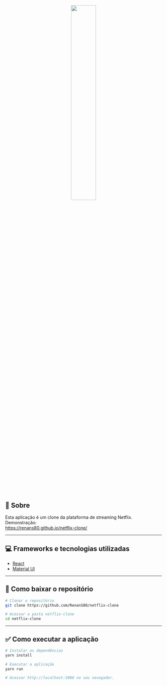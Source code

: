<h1 align="center">
    <img src="https://ik.imagekit.io/zqxyh6u3ylz/Netflix/netflix-logo_ske-ZD_gL.png?updatedAt=1630868412855" style="width: 40%">
</h1>

## 📃 Sobre
Esta aplicação é um clone da plataforma de streaming Netflix. <br>
Demonstração: <br>
<a href="https://renans80.github.io/netflix-clone/" target="_new">
    https://renans80.github.io/netflix-clone/
</a> <br>

---

## 💻 Frameworks e tecnologias utilizadas
<ul>
    <li>
        <a href="https://pt-br.reactjs.org/" target="_new">React</a>
    </li>
    <li>
        <a href="https://material-ui.com/pt/" target="_new">Material UI</a>
    </li>
</ul>

---

## 📁 Como baixar o repositório
```bash
# Clonar o repositório
git clone https://github.com/RenanS80/netflix-clone

# Acessar a pasta netflix-clone
cd netflix-clone
```

---

## ✅ Como executar a aplicação
```bash
# Instalar as dependências
yarn install

# Executar a aplicação
yarn run

# Acessar http://localhost:3000 no seu navegador.
```
